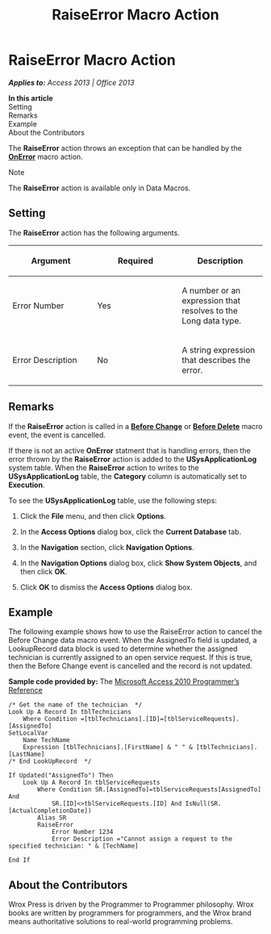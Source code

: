 ﻿---
title: RaiseError Macro Action
TOCTitle: RaiseError Macro Action
ms:assetid: c8c57685-b373-67d6-cea6-8f2c334547d3
ms:mtpsurl: https://msdn.microsoft.com/en-us/library/Ff823192(v=office.15)
ms:contentKeyID: 48547661
ms.date: 09/18/2015
mtps_version: v=office.15
---

# RaiseError Macro Action


_**Applies to:** Access 2013 | Office 2013_

**In this article**  
Setting  
Remarks  
Example  
About the Contributors  

The **RaiseError** action throws an exception that can be handled by the **[OnError](onerror-macro-action.md)** macro action.


> [!NOTE]
> <P>The <STRONG>RaiseError</STRONG> action is available only in Data Macros.</P>



## Setting

The **RaiseError** action has the following arguments.

<table>
<colgroup>
<col style="width: 33%" />
<col style="width: 33%" />
<col style="width: 33%" />
</colgroup>
<thead>
<tr class="header">
<th><p>Argument</p></th>
<th><p>Required</p></th>
<th><p>Description</p></th>
</tr>
</thead>
<tbody>
<tr class="odd">
<td><p>Error Number</p></td>
<td><p>Yes</p></td>
<td><p>A number or an expression that resolves to the Long data type.</p></td>
</tr>
<tr class="even">
<td><p>Error Description</p></td>
<td><p>No</p></td>
<td><p>A string expression that describes the error.</p></td>
</tr>
</tbody>
</table>


## Remarks

If the **RaiseError** action is called in a **[Before Change](before-change-macro-event.md)** or **[Before Delete](before-delete-macro-event.md)** macro event, the event is cancelled.

If there is not an active **OnError** statment that is handling errors, then the error thrown by the **RaiseError** action is added to the **USysApplicationLog** system table. When the **RaiseError** action to writes to the **USysApplicationLog** table, the **Category** column is automatically set to **Execution**.

To see the **USysApplicationLog** table, use the following steps:

1.  Click the **File** menu, and then click **Options**.

2.  In the **Access Options** dialog box, click the **Current Database** tab.

3.  In the **Navigation** section, click **Navigation Options**.

4.  In the **Navigation Options** dialog box, click **Show System Objects**, and then click **OK**.

5.  Click **OK** to dismiss the **Access Options** dialog box.

## Example

The following example shows how to use the RaiseError action to cancel the Before Change data macro event. When the AssignedTo field is updated, a LookupRecord data block is used to determine whether the assigned technician is currently assigned to an open service request. If this is true, then the Before Change event is cancelled and the record is not updated.

**Sample code provided by:** The [Microsoft Access 2010 Programmer’s Reference](http://www.wrox.com/wileycda/wroxtitle/access-2010-programmer-s-reference.productcd-0470591668.html)

    /* Get the name of the technician  */
    Look Up A Record In tblTechnicians
        Where Condition =[tblTechnicians].[ID]=[tblServiceRequests].[AssignedTo]
    SetLocalVar
        Name TechName
        Expression [tblTechnicians].[FirstName] & " " & [tblTechnicians].[LastName]
    /* End LookUpRecord  */
    
    If Updated("AssignedTo") Then
        Look Up A Record In tblServiceRequests
            Where Condition SR.[AssignedTo]=tblServiceRequests[AssignedTo] And 
                SR.[ID]<>tblServiceRequests.[ID] And IsNull(SR.[ActualCompletionDate])
            Alias SR
            RaiseError
                Error Number 1234
                Error Description ="Cannot assign a request to the specified technician: " & [TechName]
    
    End If

## About the Contributors

Wrox Press is driven by the Programmer to Programmer philosophy. Wrox books are written by programmers for programmers, and the Wrox brand means authoritative solutions to real-world programming problems.

